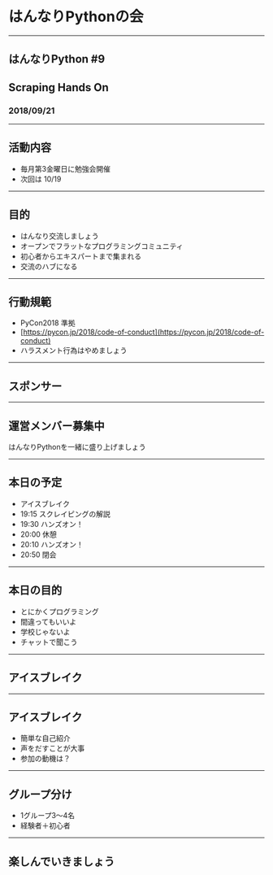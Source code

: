 # はんなりPythonの会

---

## はんなりPython #9
## Scraping Hands On

### 2018/09/21

---

## 活動内容

- 毎月第3金曜日に勉強会開催
- 次回は 10/19

---

## 目的

- はんなり交流しましょう
- オープンでフラットなプログラミングコミュニティ
- 初心者からエキスパートまで集まれる
- 交流のハブになる

---

## 行動規範

- PyCon2018 準拠
- [https://pycon.jp/2018/code-of-conduct](https://pycon.jp/2018/code-of-conduct)
- ハラスメント行為はやめましょう

---

## スポンサー

---

## 運営メンバー募集中

はんなりPythonを一緒に盛り上げましょう

---

## 本日の予定

- アイスブレイク
- 19:15 スクレイピングの解説
- 19:30 ハンズオン！
- 20:00 休憩
- 20:10 ハンズオン！
- 20:50 閉会

---

## 本日の目的

- とにかくプログラミング
- 間違ってもいいよ
- 学校じゃないよ
- チャットで聞こう


---

## アイスブレイク

---

## アイスブレイク

- 簡単な自己紹介
- 声をだすことが大事
- 参加の動機は？

---

## グループ分け

- 1グループ3〜4名
- 経験者＋初心者


---

## 楽しんでいきましょう

